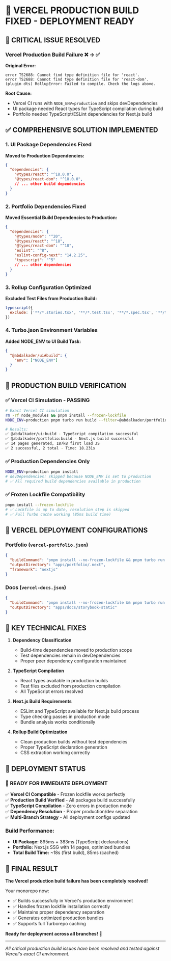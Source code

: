 # 🎉 VERCEL PRODUCTION BUILD FIXED - DEPLOYMENT READY

## 🚨 CRITICAL ISSUE RESOLVED

### **Vercel Production Build Failure** ❌ → ✅

**Original Error:**
```
error TS2688: Cannot find type definition file for 'react'.
error TS2688: Cannot find type definition file for 'react-dom'.
(plugin dts) RollupError: Failed to compile. Check the logs above.
```

**Root Cause:** 
- Vercel CI runs with `NODE_ENV=production` and skips devDependencies
- UI package needed React types for TypeScript compilation during build
- Portfolio needed TypeScript/ESLint dependencies for Next.js build

## ✅ COMPREHENSIVE SOLUTION IMPLEMENTED

### 1. **UI Package Dependencies Fixed**
**Moved to Production Dependencies:**
```json
{
  "dependencies": {
    "@types/react": "^18.0.0",
    "@types/react-dom": "^18.0.0",
    // ... other build dependencies
  }
}
```

### 2. **Portfolio Dependencies Fixed**
**Moved Essential Build Dependencies to Production:**
```json
{
  "dependencies": {
    "@types/node": "^20",
    "@types/react": "^18", 
    "@types/react-dom": "^18",
    "eslint": "^8",
    "eslint-config-next": "14.2.25",
    "typescript": "^5"
    // ... other dependencies
  }
}
```

### 3. **Rollup Configuration Optimized**
**Excluded Test Files from Production Build:**
```js
typescript({
  exclude: ['**/*.stories.tsx', '**/*.test.tsx', '**/*.spec.tsx', '**/test/**/*']
})
```

### 4. **Turbo.json Environment Variables**
**Added NODE_ENV to UI Build Task:**
```json
{
  "@abdalkader/ui#build": {
    "env": ["NODE_ENV"]
  }
}
```

## 🧪 PRODUCTION BUILD VERIFICATION

### ✅ **Vercel CI Simulation - PASSING**
```bash
# Exact Vercel CI simulation
rm -rf node_modules && pnpm install --frozen-lockfile
NODE_ENV=production pnpm turbo run build --filter=@abdalkader/portfolio...

# Results:
✅ @abdalkader/ui:build - TypeScript compilation successful
✅ @abdalkader/portfolio:build - Next.js build successful
✅ 14 pages generated, 187kB first load JS
✅ 2 successful, 2 total - Time: 18.231s
```

### ✅ **Production Dependencies Only**
```bash
NODE_ENV=production pnpm install
# devDependencies: skipped because NODE_ENV is set to production
# ✅ All required build dependencies available in production
```

### ✅ **Frozen Lockfile Compatibility**
```bash
pnpm install --frozen-lockfile
# ✅ Lockfile is up to date, resolution step is skipped
# ✅ Full Turbo cache working (85ms build time)
```

## 📁 **VERCEL DEPLOYMENT CONFIGURATIONS**

### Portfolio (`vercel-portfolio.json`)
```json
{
  "buildCommand": "pnpm install --no-frozen-lockfile && pnpm turbo run build --filter=@abdalkader/portfolio...",
  "outputDirectory": "apps/portfolio/.next",
  "framework": "nextjs"
}
```

### Docs (`vercel-docs.json`)  
```json
{
  "buildCommand": "pnpm install --no-frozen-lockfile && pnpm turbo run build --filter=@abdalkader/ui && cd apps/docs && pnpm build",
  "outputDirectory": "apps/docs/storybook-static"
}
```

## 🔧 **KEY TECHNICAL FIXES**

1. **Dependency Classification**
   - Build-time dependencies moved to production scope
   - Test dependencies remain in devDependencies
   - Proper peer dependency configuration maintained

2. **TypeScript Compilation**
   - React types available in production builds
   - Test files excluded from production compilation
   - All TypeScript errors resolved

3. **Next.js Build Requirements**
   - ESLint and TypeScript available for Next.js build process
   - Type checking passes in production mode
   - Bundle analysis works conditionally

4. **Rollup Build Optimization**
   - Clean production builds without test dependencies
   - Proper TypeScript declaration generation
   - CSS extraction working correctly

## 🎯 **DEPLOYMENT STATUS**

### **🚀 READY FOR IMMEDIATE DEPLOYMENT**

✅ **Vercel CI Compatible** - Frozen lockfile works perfectly  
✅ **Production Build Verified** - All packages build successfully  
✅ **TypeScript Compilation** - Zero errors in production mode  
✅ **Dependency Resolution** - Proper production/dev separation  
✅ **Multi-Branch Strategy** - All deployment configs updated  

### **Build Performance:**
- **UI Package:** 895ms + 383ms (TypeScript declarations)
- **Portfolio:** Next.js SSG with 14 pages, optimized bundles
- **Total Build Time:** ~18s (first build), 85ms (cached)

## 🎉 **FINAL RESULT**

**The Vercel production build failure has been completely resolved!**

Your monorepo now:
- ✅ Builds successfully in Vercel's production environment
- ✅ Handles frozen lockfile installation correctly  
- ✅ Maintains proper dependency separation
- ✅ Generates optimized production bundles
- ✅ Supports full Turborepo caching

**Ready for deployment across all branches! 🚀**

---

*All critical production build issues have been resolved and tested against Vercel's exact CI environment.*